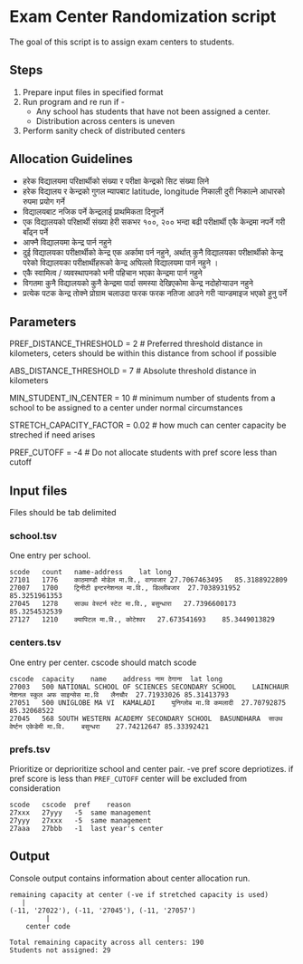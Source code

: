 # Exam Center Randomization script
The goal of this script is to assign exam centers to students.

## Steps
1. Prepare input files in specified format
2. Run program and re run if - 
   * Any school has students that have not been assigned a center.
   * Distribution across centers is uneven
3. Perform sanity check of distributed centers 

## Allocation Guidelines

- हरेक विद्यालयमा परिक्षार्थीको संख्या र परीक्षा केन्द्रको सिट संख्या लिने
- हरेक विद्यालय र केन्द्रको गुगल म्यापबाट latitude, longitude निकाली दुरी निकाल्ने आधारको रुपमा प्रयोग गर्ने
- विद्यालयबाट नजिक पर्ने केन्द्रलाई प्राथमिकता दिनुपर्ने
- एक विद्यालयको परिक्षार्थी संख्या हेरी सकभर १००, २०० भन्दा बढी परीक्षार्थी एकै केन्द्रमा नपर्ने गरी बाँढ्न पर्ने
- आफ्नै विद्यालयमा केन्द्र पार्न नहुने
- दुई विद्यालयका परीक्षार्थीको केन्द्र एक अर्कामा पर्न नहुने, अर्थात् कुनै विद्यालयका परीक्षार्थीको केन्द्र परेको विद्यालयका परीक्षार्थीहरूको केन्द्र अघिल्लो विद्यालयमा पार्न नहुने ।
- एकै स्वामित्व / व्यवस्थापनको भनी पहिचान भएका केन्द्रमा पार्न नहुने  
- विगतमा कुनै विद्यालयको कुनै केन्द्रमा पार्दा समस्या देखिएकोमा केन्द्र नदोहोऱ्याउन नहुने 
- प्रत्येक पटक केन्द्र तोक्ने प्रोग्राम चलाउदा फरक फरक नतिजा आउने गरी ऱ्यान्डमाइज भएको हुनु पर्ने 

## Parameters 

PREF_DISTANCE_THRESHOLD = 2  # Preferred threshold distance in kilometers, ceters should be within this distance from school if possible

ABS_DISTANCE_THRESHOLD = 7  # Absolute threshold distance in kilometers

MIN_STUDENT_IN_CENTER = 10  # minimum number of students from a school to be assigned to a center under normal circumstances

STRETCH_CAPACITY_FACTOR = 0.02  # how much can center capacity be streched if need arises

PREF_CUTOFF = -4 # Do not allocate students with pref score less than cutoff


## Input files
Files should be tab delimited

### school.tsv
One entry per school. 

    scode	count	name-address	lat	long
    27101	1776	काठमाण्डौ मोडेल मा.वि., वागवजार	27.7067463495	85.3188922809
    27007	1700	ट्रिनीटी इन्टरनेशनल मा.वि., डिल्लीबजार	27.7038931952	85.3251961353
    27045	1278	साउथ वेस्टर्न स्टेट मा.वि., बसुन्धारा	27.7396600173	85.3254532539
    27127	1210	क्यापिटल मा.वि., कोटेश्वर	27.673541693	85.3449013829

### centers.tsv
One entry per center. cscode should match scode

    cscode	capacity	name	address	नाम	ठेगाना	lat	long
    27003	500	NATIONAL SCHOOL OF SCIENCES SECONDARY SCHOOL	LAINCHAUR	नेशनल स्कुल अफ साइन्सेस मा.वि	लैनचौर	27.71933026	85.31413793
    27051	500	UNIGLOBE MA VI	KAMALADI	युनिग्लोब मा.वि	कमलादी	27.70792875	85.32068522
    27045	568	SOUTH WESTERN ACADEMY SECONDARY SCHOOL	BASUNDHARA	साउथ वेर्ष्टन एकेडेमी मा.वि.	बसुन्धरा	27.74212647	85.33392421

### prefs.tsv
Prioritize or deprioritize school and center pair. -ve pref score depriotizes. if pref score is less than `PREF_CUTOFF` center will be excluded from consideration

    scode	cscode	pref	reason
    27xxx	27yyy	-5	same management
    27yyy	27xxx	-5	same management
    27aaa	27bbb	-1  last year's center


## Output
Console output contains information about center allocation run.  

    remaining capacity at center (-ve if stretched capacity is used)
       |
    (-11, '27022'), (-11, '27045'), (-11, '27057')
             |
        center code

    Total remaining capacity across all centers: 190
    Students not assigned: 29

